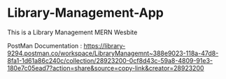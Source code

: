 # Library-Management-App
This is a Library Management MERN Wesbite

PostMan Documentation : https://library-9294.postman.co/workspace/LibraryManagemnt~388e9023-118a-47d8-8fa1-1d61a86c240c/collection/28923200-0cf8d43c-59a8-4809-91e3-180e7c05ead7?action=share&source=copy-link&creator=28923200
